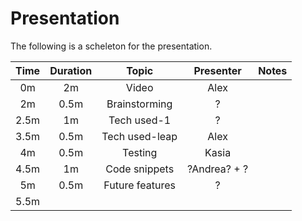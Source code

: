 # Presentation

The following is a scheleton for the presentation.

|Time  |Duration|Topic           |Presenter    |Notes                               |
|:----:|:------:|:--------------:|:-----------:|:----------------------------------:|
| 0m   |   2m   | Video          | Alex        |                                    | 
| 2m   |  0.5m  | Brainstorming  |   ?         |                                    | 
| 2.5m |  1m    | Tech used-1    |   ?         |                                    | 
| 3.5m |  0.5m  | Tech used-leap | Alex        |                                    | 
| 4m   |  0.5m  | Testing        | Kasia       |                                    | 
| 4.5m |  1m    | Code snippets  | ?Andrea? + ?|                                    | 
| 5m   |  0.5m  | Future features|   ?         |                                    | 
| 5.5m ||||||
